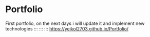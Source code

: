 # Portfolio
First portfolio, on the next days i will update it and implement new technologies
:::
:::
:::
https://yeikol2703.github.io/Portfolio/
